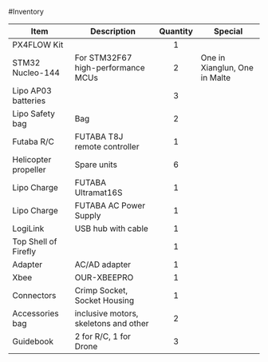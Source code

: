 #Inventory

| Item | Description | Quantity | Special |
| ---- | ----------- | :------: | ---- |
| PX4FLOW Kit |  | 1 |  |
|STM32 Nucleo-144 |For STM32F67 high-performance MCUs |2|One in Xianglun, One in Malte|
|Lipo AP03 batteries| |  3|  |
|Lipo Safety bag |Bag |2||
|Futaba R/C |FUTABA T8J remote controller| 1| |
|Helicopter propeller| Spare units |6||
|Lipo Charge| FUTABA Ultramat16S| 1| |
|Lipo Charge| FUTABA AC Power Supply| 1| |
|LogiLink| USB hub with cable| 1| |
|Top Shell of Firefly| |1||
|Adapter| AC/AD adapter| 1| |
|Xbee| OUR-XBEEPRO| 1| |
|Connectors| Crimp Socket, Socket Housing| 1| |
|Accessories bag| inclusive motors, skeletons and other| 2| |
|Guidebook| 2 for R/C, 1 for Drone| 3| |